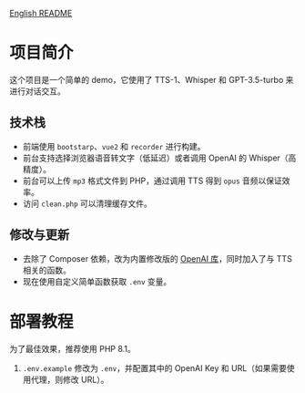 [English README](README.en.md)

# 项目简介

这个项目是一个简单的 demo，它使用了 TTS-1、Whisper 和 GPT-3.5-turbo 来进行对话交互。

## 技术栈

- 前端使用 `bootstarp`、`vue2` 和 `recorder` 进行构建。
- 前台支持选择浏览器语音转文字（低延迟）或者调用 OpenAI 的 Whisper（高精度）。
- 前台可以上传 `mp3` 格式文件到 PHP，通过调用 TTS 得到 `opus` 音频以保证效率。
- 访问 `clean.php` 可以清理缓存文件。

## 修改与更新

- 去除了 Composer 依赖，改为内置修改版的 [OpenAI 库](https://github.com/orhanerday/open-ai)，同时加入了与 TTS 相关的函数。
- 现在使用自定义简单函数获取 `.env` 变量。

# 部署教程

为了最佳效果，推荐使用 PHP 8.1。

1. `.env.example` 修改为 `.env`，并配置其中的 OpenAI Key 和 URL（如果需要使用代理，则修改 URL）。
